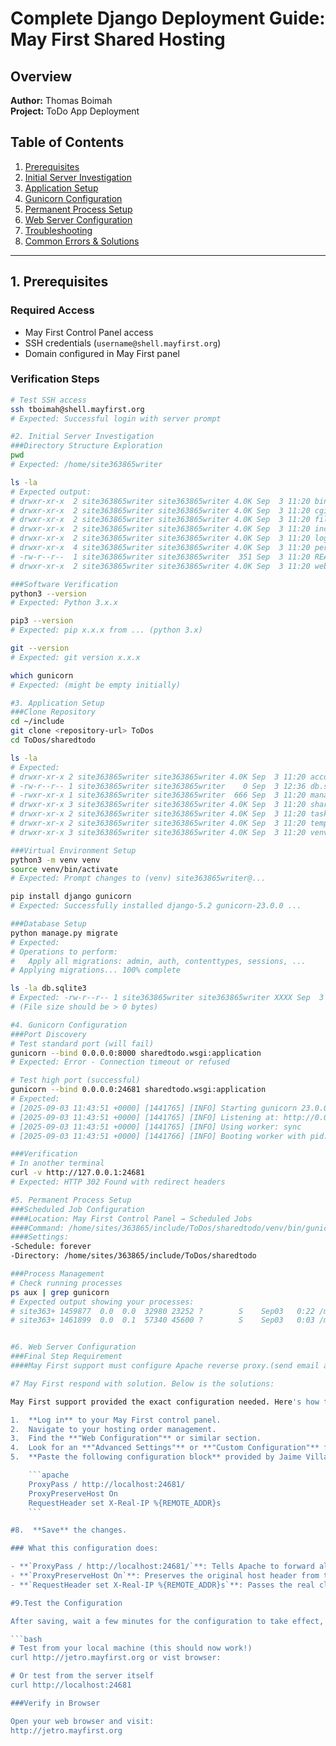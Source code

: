 # Complete Django Deployment Guide: May First Shared Hosting

## Overview
**Author:** Thomas Boimah  
**Project:** ToDo App Deployment  


## Table of Contents
1. [Prerequisites](#1-prerequisites)
2. [Initial Server Investigation](#2-initial-server-investigation)
3. [Application Setup](#3-application-setup)
4. [Gunicorn Configuration](#4-gunicorn-configuration)
5. [Permanent Process Setup](#5-permanent-process-setup)
6. [Web Server Configuration](#6-web-server-configuration)
7. [Troubleshooting](#7-troubleshooting)
8. [Common Errors & Solutions](#8-common-errors--solutions)

---

## 1. Prerequisites

### Required Access
- May First Control Panel access
- SSH credentials (`username@shell.mayfirst.org`)
- Domain configured in May First panel

### Verification Steps
```bash
# Test SSH access
ssh tboimah@shell.mayfirst.org
# Expected: Successful login with server prompt

#2. Initial Server Investigation
###Directory Structure Exploration
pwd
# Expected: /home/site363865writer

ls -la
# Expected output:
# drwxr-xr-x  2 site363865writer site363865writer 4.0K Sep  3 11:20 bin
# drwxr-xr-x  2 site363865writer site363865writer 4.0K Sep  3 11:20 cgi-bin
# drwxr-xr-x  2 site363865writer site363865writer 4.0K Sep  3 11:20 files
# drwxr-xr-x  2 site363865writer site363865writer 4.0K Sep  3 11:20 include
# drwxr-xr-x  2 site363865writer site363865writer 4.0K Sep  3 11:20 logs
# drwxr-xr-x  4 site363865writer site363865writer 4.0K Sep  3 11:20 perl5
# -rw-r--r--  1 site363865writer site363865writer  351 Sep  3 11:20 README.en.txt
# drwxr-xr-x  2 site363865writer site363865writer 4.0K Sep  3 11:20 web

###Software Verification
python3 --version
# Expected: Python 3.x.x

pip3 --version
# Expected: pip x.x.x from ... (python 3.x)

git --version
# Expected: git version x.x.x

which gunicorn
# Expected: (might be empty initially)

#3. Application Setup
###Clone Repository
cd ~/include
git clone <repository-url> ToDos
cd ToDos/sharedtodo

ls -la
# Expected:
# drwxr-xr-x 2 site363865writer site363865writer 4.0K Sep  3 11:20 accounts
# -rw-r--r-- 1 site363865writer site363865writer    0 Sep  3 12:36 db.sqlite3
# -rwxr-xr-x 1 site363865writer site363865writer  666 Sep  3 11:20 manage.py
# drwxr-xr-x 3 site363865writer site363865writer 4.0K Sep  3 11:20 sharedtodo
# drwxr-xr-x 2 site363865writer site363865writer 4.0K Sep  3 11:20 tasks
# drwxr-xr-x 2 site363865writer site363865writer 4.0K Sep  3 11:20 templates
# drwxr-xr-x 3 site363865writer site363865writer 4.0K Sep  3 11:20 venv

###Virtual Environment Setup
python3 -m venv venv
source venv/bin/activate
# Expected: Prompt changes to (venv) site363865writer@...

pip install django gunicorn
# Expected: Successfully installed django-5.2 gunicorn-23.0.0 ...

###Database Setup
python manage.py migrate
# Expected:
# Operations to perform:
#   Apply all migrations: admin, auth, contenttypes, sessions, ...
# Applying migrations... 100% complete

ls -la db.sqlite3
# Expected: -rw-r--r-- 1 site363865writer site363865writer XXXX Sep  3 12:36 db.sqlite3
# (File size should be > 0 bytes)

#4. Gunicorn Configuration
###Port Discovery
# Test standard port (will fail)
gunicorn --bind 0.0.0.0:8000 sharedtodo.wsgi:application
# Expected: Error - Connection timeout or refused

# Test high port (successful)
gunicorn --bind 0.0.0.0:24681 sharedtodo.wsgi:application
# Expected:
# [2025-09-03 11:43:51 +0000] [1441765] [INFO] Starting gunicorn 23.0.0
# [2025-09-03 11:43:51 +0000] [1441765] [INFO] Listening at: http://0.0.0.0:24681 (1441765)
# [2025-09-03 11:43:51 +0000] [1441765] [INFO] Using worker: sync
# [2025-09-03 11:43:51 +0000] [1441766] [INFO] Booting worker with pid: 1441766

###Verification
# In another terminal
curl -v http://127.0.0.1:24681
# Expected: HTTP 302 Found with redirect headers

#5. Permanent Process Setup
###Scheduled Job Configuration
####Location: May First Control Panel → Scheduled Jobs
####Command: /home/sites/363865/include/ToDos/sharedtodo/venv/bin/gunicorn -b :24681 sharedtodo.wsgi:application
####Settings:    
-Schedule: forever
-Directory: /home/sites/363865/include/ToDos/sharedtodo

###Process Management
# Check running processes
ps aux | grep gunicorn
# Expected output showing your processes:
# site363+ 1459877  0.0  0.0  32980 23252 ?        S    Sep03   0:22 /media/.../gunicorn --bind 0.0.0.0:24681 sharedtodo.wsgi:application
# site363+ 1461899  0.0  0.1  57340 45600 ?        S    Sep03   0:03 /media/.../gunicorn --bind 0.0.0.0:24681 sharedtodo.wsgi:application


#6. Web Server Configuration
###Final Step Requirement
####May First support must configure Apache reverse proxy.(send email and wait for respond)

#7 May First respond with solution. Below is the solutions:

May First support provided the exact configuration needed. Here's how to implement it:

1.  **Log in** to your May First control panel.
2.  Navigate to your hosting order management.
3.  Find the **"Web Configuration"** or similar section.
4.  Look for an **"Advanced Settings"** or **"Custom Configuration"** field.
5.  **Paste the following configuration block** provided by Jaime Villarreal:

    ```apache
    ProxyPass / http://localhost:24681/
    ProxyPreserveHost On
    RequestHeader set X-Real-IP %{REMOTE_ADDR}s
    ```

#8.  **Save** the changes.

### What this configuration does:

- **`ProxyPass / http://localhost:24681/`**: Tells Apache to forward all requests (`/`) to your Gunicorn server running on port `24681`.
- **`ProxyPreserveHost On`**: Preserves the original host header from the client.
- **`RequestHeader set X-Real-IP %{REMOTE_ADDR}s`**: Passes the real client IP address to your Django application.

#9.Test the Configuration

After saving, wait a few minutes for the configuration to take effect, then test:

```bash
# Test from your local machine (this should now work!)
curl http://jetro.mayfirst.org or vist browser: 

# Or test from the server itself
curl http://localhost:24681

###Verify in Browser

Open your web browser and visit:
http://jetro.mayfirst.org